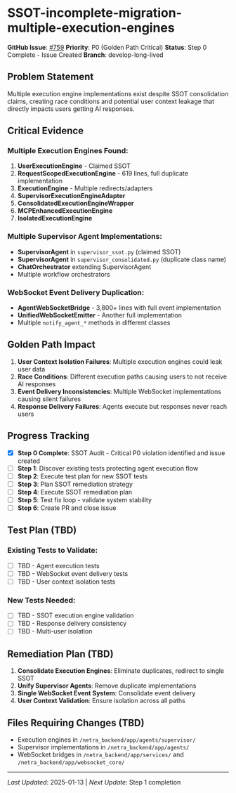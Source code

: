 # SSOT-incomplete-migration-multiple-execution-engines

**GitHub Issue**: [#759](https://github.com/netra-systems/netra-apex/issues/759)
**Priority**: P0 (Golden Path Critical)
**Status**: Step 0 Complete - Issue Created
**Branch**: develop-long-lived

## Problem Statement

Multiple execution engine implementations exist despite SSOT consolidation claims, creating race conditions and potential user context leakage that directly impacts users getting AI responses.

## Critical Evidence

### Multiple Execution Engines Found:
1. **UserExecutionEngine** - Claimed SSOT
2. **RequestScopedExecutionEngine** - 619 lines, full duplicate implementation
3. **ExecutionEngine** - Multiple redirects/adapters
4. **SupervisorExecutionEngineAdapter**
5. **ConsolidatedExecutionEngineWrapper**
6. **MCPEnhancedExecutionEngine**
7. **IsolatedExecutionEngine**

### Multiple Supervisor Agent Implementations:
- **SupervisorAgent** in `supervisor_ssot.py` (claimed SSOT)
- **SupervisorAgent** in `supervisor_consolidated.py` (duplicate class name)
- **ChatOrchestrator** extending SupervisorAgent
- Multiple workflow orchestrators

### WebSocket Event Delivery Duplication:
- **AgentWebSocketBridge** - 3,800+ lines with full event implementation
- **UnifiedWebSocketEmitter** - Another full implementation
- Multiple `notify_agent_*` methods in different classes

## Golden Path Impact

1. **User Context Isolation Failures**: Multiple execution engines could leak user data
2. **Race Conditions**: Different execution paths causing users to not receive AI responses
3. **Event Delivery Inconsistencies**: Multiple WebSocket implementations causing silent failures
4. **Response Delivery Failures**: Agents execute but responses never reach users

## Progress Tracking

- [x] **Step 0 Complete**: SSOT Audit - Critical P0 violation identified and issue created
- [ ] **Step 1**: Discover existing tests protecting agent execution flow
- [ ] **Step 2**: Execute test plan for new SSOT tests
- [ ] **Step 3**: Plan SSOT remediation strategy
- [ ] **Step 4**: Execute SSOT remediation plan
- [ ] **Step 5**: Test fix loop - validate system stability
- [ ] **Step 6**: Create PR and close issue

## Test Plan (TBD)

### Existing Tests to Validate:
- [ ] TBD - Agent execution tests
- [ ] TBD - WebSocket event delivery tests
- [ ] TBD - User context isolation tests

### New Tests Needed:
- [ ] TBD - SSOT execution engine validation
- [ ] TBD - Response delivery consistency
- [ ] TBD - Multi-user isolation

## Remediation Plan (TBD)

1. **Consolidate Execution Engines**: Eliminate duplicates, redirect to single SSOT
2. **Unify Supervisor Agents**: Remove duplicate implementations
3. **Single WebSocket Event System**: Consolidate event delivery
4. **User Context Validation**: Ensure isolation across all paths

## Files Requiring Changes (TBD)

- Execution engines in `/netra_backend/app/agents/supervisor/`
- Supervisor implementations in `/netra_backend/app/agents/`
- WebSocket bridges in `/netra_backend/app/services/` and `/netra_backend/app/websocket_core/`

---
*Last Updated*: 2025-01-13 | *Next Update*: Step 1 completion